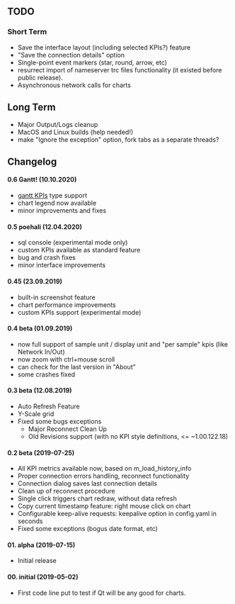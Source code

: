 ## TODO
### Short Term
* Save the interface layout (including selected KPIs?) feature
* "Save the connection details" option
* Single-point event markers (star, round, arrow, etc)
* resurrect import of nameserver trc files functionality (it existed before public release).
* Asynchronous network calls for charts

## Long Term
* Major Output/Logs cleanup
* MacOS and Linux builds (help needed!)
* make "Ignore the exception" option, fork tabs as a separate threads?

## Changelog
#### 0.6 Gantt! (10.10.2020)
* [gantt KPIs](/customKPIgantt) type support
* chart legend now available
* minor improvements and fixes

#### 0.5 poehali (12.04.2020)
* sql console (experimental mode only)
* custom KPIs available as standard feature
* bug and crash fixes
* minor interface improvements

#### 0.45 (23.09.2019)
* built-in screenshot feature
* chart performance improvements
* custom KPIs support (experimental mode)

#### 0.4 beta (01.09.2019)
* now full support of sample unit / display unit and "per sample" kpis (like Network In/Out)
* now zoom with ctrl+mouse scroll 
* can check for the last version in "About"
* some crashes fixed

#### 0.3 beta (12.08.2019)
* Auto Refresh Feature
* Y-Scale grid
* Fixed some bugs exceptions
  + Major Reconnect Clean Up
  + Old Revisions support (with no KPI style definitions, <= ~1.00.122.18)

#### 0.2 beta (2019-07-25)
* All KPI metrics available now, based on m_load_history_info
* Proper connection errors handling, reconnect functionality
* Connection dialog saves last connection details
* Clean up of reconnect procedure
* Single click triggers chart redraw, without data refresh
* Copy current timestamp feature: right mouse click on chart
* Configurable keep-alive requests: keepalive option in config.yaml in seconds
* Fixed some exceptions (bogus date format, etc)

#### 01. alpha (2019-07-15)
* Initial release

#### 00. initial (2019-05-02)
* First code line put to test if Qt will be any good for charts.

